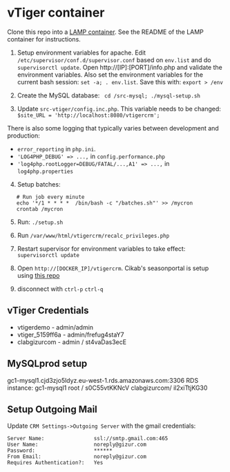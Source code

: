 vTiger container
=================


Clone this repo into a [LAMP container](https://github.com/colmsjo/docker-lamp).
See the README of the LAMP container for instructions.

1. Setup environment variables for apache. Edit
`/etc/supervisor/conf.d/supervisor.conf` based on `env.list` and do
`supervisorctl update`. Open http://[IP]:[PORT]/info.php and validate the
environment variables. Also set the environment variables for the current bash
session: `set -a; . env.list`. Save this with: `export > /env`

2. Create the MySQL database: ` cd /src-mysql; ./mysql-setup.sh`

3. Update `src-vtiger/config.inc.php`. This variable needs to be changed:
`$site_URL = 'http://localhost:8080/vtigercrm';`

There is also some logging that typically varies between development and
production:

 * `error_reporting` in `php.ini`.
 *  `'LOG4PHP_DEBUG' => ...,` in `config.performance.php`
 *  `'log4php.rootLogger=DEBUG/FATAL/...,A1' => ...,` in `log4php.properties`

4. Setup batches:

```
   # Run job every minute
   echo '*/1 * * * *  /bin/bash -c "/batches.sh"' >> /mycron
   crontab /mycron
```

5. Run: `./setup.sh`

6. Run `/var/www/html/vtigercrm/recalc_privileges.php`

6. Restart supervisor for environment variables to take effect: `supervisorctl update`

7. Open `http://[DOCKER_IP]/vtigercrm`. Cikab's seasonportal is setup using
[this repo](https://github.com/gizur/cikab)

8. disconnect with `ctrl-p` `ctrl-q`


vTiger Credentials
------------------

 * vtigerdemo - admin/admin
 * vtiger_5159ff6a - admin/frefug4staY7
 * clabgizurcom - admin / st4vaDas3ecE


MySQLprod setup
-----------------

gc1-mysql1.cjd3zjo5ldyz.eu-west-1.rds.amazonaws.com:3306
RDS instance: gc1-mysql1
root / s0C55vtKKNcV
clabgizurcom/ il2xiTtjKG30


Setup Outgoing Mail
-------------------

Update `CRM Settings->Outgoing Server` with the gmail credentials:

	Server Name:				ssl://smtp.gmail.com:465
	User Name:					noreply@gizur.com
	Password:					******  
	From Email:					noreply@gizur.com
	Requires Authentication?:	Yes
